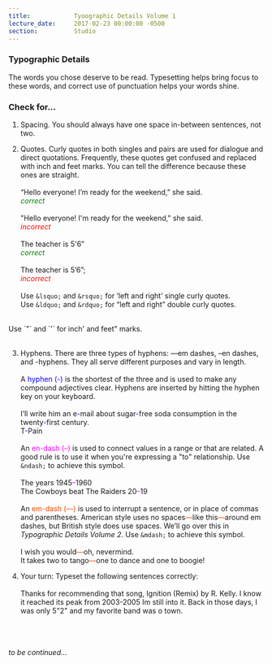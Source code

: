 ```yaml
---
title:            Tyoographic Details Volume 1
lecture_date:     2017-02-23 00:00:00 -0500
section:          Studio
---
```


### Typographic Details

The words you chose deserve to be read. Typesetting helps bring focus to these words, and correct use of punctuation helps your words shine.

### Check for...

1. Spacing. You should always have one space in-between sentences, not two.

2. Quotes. Curly quotes in both singles and pairs are used for dialogue and direct quotations. Frequently, these quotes get confused and replaced with inch and feet marks. You can tell the difference because these ones are straight.
<br><br>
&ldquo;Hello everyone! I&rsquo;m ready for the weekend,&rdquo; she said.<br><span style="color:green">*correct*</span><br><br>
&#34;Hello everyone! I&#39;m ready for the weekend,&#34;  she said.<br> <span style="color:red">*incorrect*</span>
<br><br>
The teacher is 5&#39;6&#34;<br><span style="color:green">*correct*</span><br><br>
The teacher is 5&rsquo;6&rdquo;;<br> <span style="color:red">*incorrect*</span>
<br><br>
Use `&lsquo;` and `&rsquo;` for &lsquo;left and right&rsquo; single curly quotes.<br>
Use `&ldquo;` and `&rdquo;` for &ldquo;left and right&rdquo; double curly quotes.<br>
<br>
Use `&#34;` and `&#39;` for inch&#39; and feet&#34; marks.<br>
<br>

3. Hyphens. There are three types of hyphens: &mdash;em dashes, &ndash;en dashes, and -hyphens. They all serve different purposes and vary in length.<br><br>
A <span style="color:blue">hyphen (-)</span> is the shortest of the three and is used to make any compound adjectives clear. Hyphens are inserted by hitting the hyphen key on your keyboard.<br>
<br>I&rsquo;ll write him an e<span style="color:blue">-</span>mail about sugar<span style="color:blue">-</span>free soda consumption in the twenty<span style="color:blue">-</span>first century.<br>
T<span style="color:blue">-</span>Pain
<br><br>
An <span style="color:Fuchsia">en-dash (&ndash;)</span> is used to connect values in a range or that are related. A good rule is to use it when you're expressing a "to" relationship. Use `&ndash;` to achieve this symbol.
<br><br>The years 1945<span style="color:Fuchsia">&ndash;</span>1960<br>
The Cowboys beat The Raiders 20<span style="color:Fuchsia">&ndash;</span>19
<br><br>
An <span style="color:OrangeRed">em-dash (&mdash;)</span> is used to interrupt a sentence, or in place of commas and parentheses. American style uses no spaces<span style="color:OrangeRed">&mdash;</span>like this<span style="color:OrangeRed">&mdash;</span>around em dashes, but British style does use spaces. We&rsquo;ll go over this in *Typographic Details Volume 2*.
Use `&mdash;` to achieve this symbol.
<br><br>I wish you would<span style="color:OrangeRed">&mdash;</span>oh, nevermind.<br>
It takes two to tango<span style="color:OrangeRed">&mdash;</span>one to dance and one to boogie!

4. Your turn: Typeset the following sentences correctly:<br><br>
Thanks for recommending that song, Ignition (Remix) by R. Kelly. I know it reached its peak from 2003-2005 Im still into it.
Back in those days, I was only 5"2" and my favorite band was o town.

<br><br><br>
*to be continued...*
